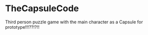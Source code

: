 # TheCapsuleCode
Third person puzzle game with the main character as a Capsule for prototype!!!??!?!!
